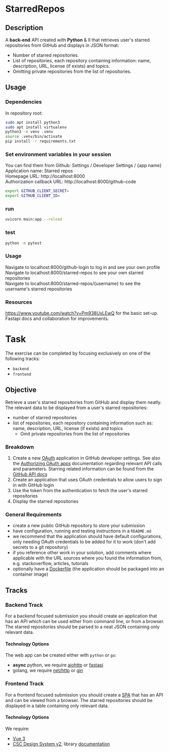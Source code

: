# StarredRepos
## Description
A **back-end** API created with **Python** & II that retrieves user's starred repositories from GitHub and displays in JSON format:
- Number of starred repositories.
- List of repositories, each repository containing information: name, description, URL, license (if exists) and topics.
- Omitting private repositories from the list of repositories.

## Usage
### Dependencies
In repository root:
```bash
sudo apt install python3
sudo apt install virtualenv
python3 -m venv .venv
source .venv/bin/activate
pip install -r requirements.txt
```
### Set environment variables in your session
You can find them from Github: Settings / Developer Settings / {app name} <br>
Application name: Starred repos <br>
Homepage URL: http://localhost:8000 <br>
Authorization callback URL: http://localhost:8000/github-code
```bash
export GITHUB_CLIENT_SECRET=
export GITHUB_CLIENT_ID=
```

### run
```bash
uvicorn main:app --reload
```

### test
```bash
python -m pytest
```

### Usage
Navigate to localhost:8000/github-login to log in and see your own profile<br>
Navigate to localhost:8000/starred-repos to see your own starred repositories<br>
Navigate to localhost:8000/starred-repos/{username} to see the username's starred repositories

### Resources
https://www.youtube.com/watch?v=Pm938UxLEwQ for the basic set-up.
Fastapi docs and collaboration for improvements.


# Task
The exercise can be completed by focusing exclusively on one of the following tracks:
- `backend` 
- `frontend`

## Objective

Retrieve a user's starred repositories from GitHub and display them neatly.
The relevant data to be displayed from a user's starred repositories:
- number of starred repositories
- list of repositories, each repository containing information such as: name, description, URL, license (if exists) and topics
   - Omit private repositories from the list of repositories


### Breakdown

1. Create a new [OAuth](https://docs.github.com/en/apps/oauth-apps/building-oauth-apps/creating-an-oauth-app) application in GitHub developer settings. See also the [Authorizing OAuth apps](https://docs.github.com/en/apps/oauth-apps/building-oauth-apps/authorizing-oauth-apps) documentation regarding relevant API calls and parameters. Starring related information can be found from the [GitHub API docs](https://docs.github.com/en/rest/activity/starring?apiVersion=2022-11-28)
2. Create an application that uses OAuth credentials to allow users to sign in with GitHub login
3. Use the token from the authentication to fetch the user's starred repositories
4. Display the starred repositories


### General Requirements

- create a new public GitHub repository to store your submission
- have configuration, running and testing instructions in a `README.md`
- we recommend that the application should have default configurations, only needing OAuth credentials to be added for it to work (don't add secrets to a git repository)
- if you reference other work in your solution, add comments where applicable with the URL sources where you found the information from, e.g. stackoverflow, articles, tutorials
- optionally have a [Dockerfile](https://docs.docker.com/reference/dockerfile/) (the application should be packaged into an container image)

## Tracks

### Backend Track

For a backend focused submission you should create an application that has an API which can be used either from command line, or from a browser. The starred repositories should be parsed to a neat JSON containing only relevant data.


#### Technology Options

The web app can be created either with `python` or `go`:
- **async** python, we require [aiohttp](https://docs.aiohttp.org/en/stable/) or [fastapi](https://fastapi.tiangolo.com/)
- golang, we require [net/http](https://pkg.go.dev/net/http) or [gin](https://gin-gonic.com/)

### Frontend Track

For a frontend focused submission you should create a [SPA](https://developer.mozilla.org/en-US/docs/Glossary/SPA) that has an API and can be viewed from a browser. The starred repositories should be displayed in a table containing only relevant data.

#### Technology Options

We require:
- [Vue 3](https://vuejs.org/)
- [CSC Design System v2](https://www.npmjs.com/package/@cscfi/csc-ui), library [documentation](https://design-system.csc.fi/)

